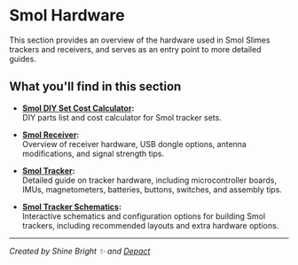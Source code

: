 # Smol Hardware

This section provides an overview of the hardware used in Smol Slimes trackers and receivers, and serves as an entry point to more detailed guides.

## What you'll find in this section

- **[Smol DIY Set Cost Calculator](smol-diy-set-cost-calculator.md):**  
  DIY parts list and cost calculator for Smol tracker sets.

- **[Smol Receiver](smol-receiver.md):**  
  Overview of receiver hardware, USB dongle options, antenna modifications, and signal strength tips.

- **[Smol Tracker](smol-tracker.md):**  
  Detailed guide on tracker hardware, including microcontroller boards, IMUs, magnetometers, batteries, buttons, switches, and assembly tips.

- **[Smol Tracker Schematics](smol-tracker-schematics.md):**  
  Interactive schematics and configuration options for building Smol trackers, including recommended layouts and extra hardware options.

<hr/>

*Created by Shine Bright ✨ and [Depact](https://github.com/Depact)*